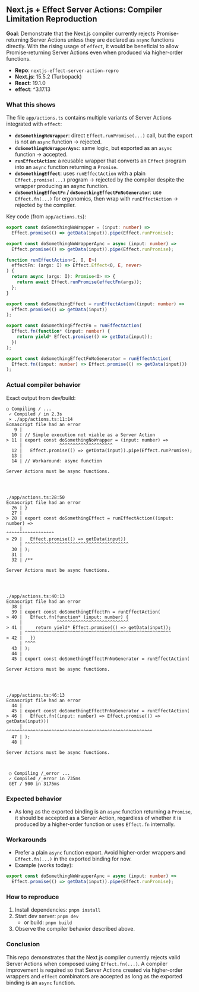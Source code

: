 ## Next.js + Effect Server Actions: Compiler Limitation Reproduction

**Goal**: Demonstrate that the Next.js compiler currently rejects Promise-returning Server Actions unless they are declared as `async` functions directly. With the rising usage of `effect`, it would be beneficial to allow Promise-returning Server Actions even when produced via higher-order functions.

- **Repo**: `nextjs-effect-server-action-repro`
- **Next.js**: 15.5.2 (Turbopack)
- **React**: 19.1.0
- **effect**: ^3.17.13

### What this shows

The file `app/actions.ts` contains multiple variants of Server Actions integrated with `effect`:

- **`doSomethingNoWrapper`**: direct `Effect.runPromise(...)` call, but the export is not an `async` function → rejected.
- **`doSomethingNoWrapperAync`**: same logic, but exported as an `async` function → accepted.
- **`runEffectAction`**: a reusable wrapper that converts an `Effect` program into an `async` function returning a `Promise`.
- **`doSomethingEffect`**: uses `runEffectAction` with a plain `Effect.promise(...)` program → rejected by the compiler despite the wrapper producing an async function.
- **`doSomethingEffectFn` / `doSomethingEffectFnNoGenerator`**: use `Effect.fn(...)` for ergonomics, then wrap with `runEffectAction` → rejected by the compiler.

Key code (from `app/actions.ts`):

```11:12:app/actions.ts
export const doSomethingNoWrapper = (input: number) =>
  Effect.promise(() => getData(input)).pipe(Effect.runPromise);
```

```15:16:app/actions.ts
export const doSomethingNoWrapperAync = async (input: number) =>
  Effect.promise(() => getData(input)).pipe(Effect.runPromise);
```

```20:26:app/actions.ts
function runEffectAction<I, O, E>(
  effectFn: (args: I) => Effect.Effect<O, E, never>
) {
  return async (args: I): Promise<O> => {
    return await Effect.runPromise(effectFn(args));
  };
}
```

```28:30:app/actions.ts
export const doSomethingEffect = runEffectAction((input: number) =>
  Effect.promise(() => getData(input))
);
```

```39:47:app/actions.ts
export const doSomethingEffectFn = runEffectAction(
  Effect.fn(function* (input: number) {
    return yield* Effect.promise(() => getData(input));
  })
);

export const doSomethingEffectFnNoGenerator = runEffectAction(
  Effect.fn((input: number) => Effect.promise(() => getData(input)))
);
```

### Actual compiler behavior

Exact output from dev/build:

```text
○ Compiling / ...
 ✓ Compiled / in 2.3s
 ⨯ ./app/actions.ts:11:14
Ecmascript file had an error
   9 |
  10 | // Simple execution not viable as a Server Action
> 11 | export const doSomethingNoWrapper = (input: number) =>
     |              ^^^^^^^^^^^^^^^^^^^^
  12 |   Effect.promise(() => getData(input)).pipe(Effect.runPromise);
  13 |
  14 | // Workaround: async function

Server Actions must be async functions.




./app/actions.ts:28:50
Ecmascript file had an error
  26 | }
  27 |
> 28 | export const doSomethingEffect = runEffectAction((input: number) =>
     |                                                  ^^^^^^^^^^^^^^^^^^
> 29 |   Effect.promise(() => getData(input))
     | ^^^^^^^^^^^^^^^^^^^^^^^^^^^^^^^^^^^^^^^
  30 | );
  31 |
  32 | /**

Server Actions must be async functions.




./app/actions.ts:40:13
Ecmascript file had an error
  38 |
  39 | export const doSomethingEffectFn = runEffectAction(
> 40 |   Effect.fn(function* (input: number) {
     |             ^^^^^^^^^^^^^^^^^^^^^^^^^^^
> 41 |     return yield* Effect.promise(() => getData(input));
     | ^^^^^^^^^^^^^^^^^^^^^^^^^^^^^^^^^^^^^^^^^^^^^^^^^^^^^^^
> 42 |   })
     | ^^^^
  43 | );
  44 |
  45 | export const doSomethingEffectFnNoGenerator = runEffectAction(

Server Actions must be async functions.




./app/actions.ts:46:13
Ecmascript file had an error
  44 |
  45 | export const doSomethingEffectFnNoGenerator = runEffectAction(
> 46 |   Effect.fn((input: number) => Effect.promise(() => getData(input)))
     |             ^^^^^^^^^^^^^^^^^^^^^^^^^^^^^^^^^^^^^^^^^^^^^^^^^^^^^^^
  47 | );
  48 |

Server Actions must be async functions.



 ○ Compiling /_error ...
 ✓ Compiled /_error in 735ms
 GET / 500 in 3175ms
```

### Expected behavior

- As long as the exported binding is an `async` function returning a `Promise`, it should be accepted as a Server Action, regardless of whether it is produced by a higher-order function or uses `Effect.fn` internally.

### Workarounds

- Prefer a plain `async` function export. Avoid higher-order wrappers and `Effect.fn(...)` in the exported binding for now.
- Example (works today):

```15:16:app/actions.ts
export const doSomethingNoWrapperAync = async (input: number) =>
  Effect.promise(() => getData(input)).pipe(Effect.runPromise);
```

### How to reproduce

1. Install dependencies: `pnpm install`
2. Start dev server: `pnpm dev`
   - or build: `pnpm build`
3. Observe the compiler behavior described above.

### Conclusion

This repo demonstrates that the Next.js compiler currently rejects valid Server Actions when composed using `Effect.fn(...)`. A compiler improvement is required so that Server Actions created via higher-order wrappers and `effect` combinators are accepted as long as the exported binding is an `async` function.
